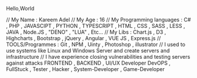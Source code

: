 Hello,World

// My Name : Kareem Adel
// My Age : 16 
// My Programming languages : C# , PHP , JAVASCIPT , PYTHON , TYPESCRIPT , HTML , CSS , SASS , LESS , JAVA , Node.JS , "DENO" , "LUA" , Etc...
// My Libs : Chart.js , D3 , Highcharts , Bootstrap , jQuery , Angular , VUE JS , Express.js 
// TOOLS/Programmes : Git , NPM , Uinty , Photoshop , illustrator 
// I used to use systems like Linux and Windows Server and create servers and infrastructure 
// I have experience closing vulnerabilities and testing servers against attacks
FRONTEND , BACKEND , UI/UX Developer 
DevOPS , FullStuck , Tester , Hacker , System-Developer , Game-Developer 
